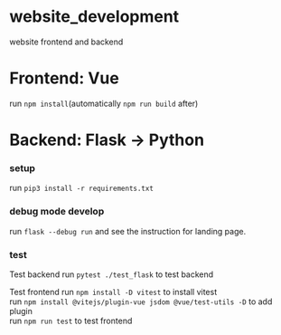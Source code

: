 # website_development
website frontend and backend

# Frontend: Vue
run `npm install`(automatically `npm run build` after)

# Backend: Flask -> Python  
### setup
run `pip3 install -r requirements.txt`

### debug mode develop
run `flask --debug run` and see the instruction for landing page.

### test
Test backend
run `pytest ./test_flask` to test backend

Test frontend
run `npm install -D vitest` to install vitest  
run `npm install @vitejs/plugin-vue jsdom @vue/test-utils -D` to add plugin  
run `npm run test` to test frontend
